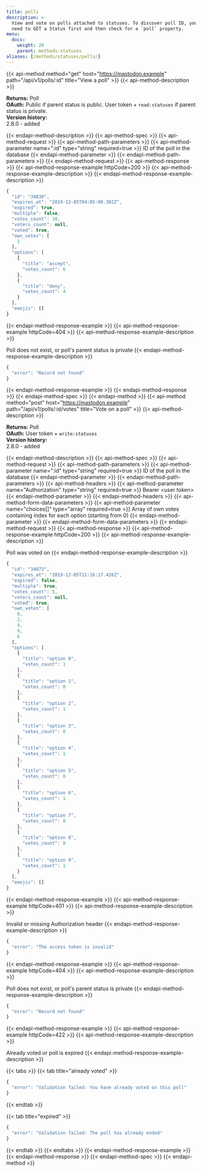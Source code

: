 ```yaml
---
title: polls
description: >-
  View and vote on polls attached to statuses. To discover poll ID, you will
  need to GET a Status first and then check for a `poll` property.
menu:
  docs:
    weight: 20
    parent: methods-statuses
aliases: [/methods/statuses/polls/]
---
```


{{< api-method method="get" host="https://mastodon.example" path="/api/v1/polls/:id" title="View a poll" >}}
{{< api-method-description >}}

**Returns:** Poll\
**OAuth:** Public if parent status is public. User token + `read:statuses` if parent status is private.\
**Version history:**\
2.8.0 - added

{{< endapi-method-description >}}
{{< api-method-spec >}}
{{< api-method-request >}}
{{< api-method-path-parameters >}}
{{< api-method-parameter name=":id" type="string" required=true >}}
ID of the poll in the database
{{< endapi-method-parameter >}}
{{< endapi-method-path-parameters >}}
{{< endapi-method-request >}}
{{< api-method-response >}}
{{< api-method-response-example httpCode=200 >}}
{{< api-method-response-example-description >}}
{{< endapi-method-response-example-description >}}


```javascript
{
  "id": "34830",
  "expires_at": "2019-12-05T04:05:08.302Z",
  "expired": true,
  "multiple": false,
  "votes_count": 10,
  "voters_count": null,
  "voted": true,
  "own_votes": [
    1
  ],
  "options": [
    {
      "title": "accept",
      "votes_count": 6
    },
    {
      "title": "deny",
      "votes_count": 4
    }
  ],
  "emojis": []
}
```
{{< endapi-method-response-example >}}
{{< api-method-response-example httpCode=404 >}}
{{< api-method-response-example-description >}}

Poll does not exist, or poll's parent status is private
{{< endapi-method-response-example-description >}}


```javascript
{
  "error": "Record not found"
}
```
{{< endapi-method-response-example >}}
{{< endapi-method-response >}}
{{< endapi-method-spec >}}
{{< endapi-method >}}
{{< api-method method="post" host="https://mastodon.example" path="/api/v1/polls/:id/votes" title="Vote on a poll" >}}
{{< api-method-description >}}

**Returns:** Poll\
**OAuth:** User token + `write:statuses`\
**Version history:**\
2.8.0 - added

{{< endapi-method-description >}}
{{< api-method-spec >}}
{{< api-method-request >}}
{{< api-method-path-parameters >}}
{{< api-method-parameter name=":id" type="string" required=true >}}
ID of the poll in the database
{{< endapi-method-parameter >}}
{{< endapi-method-path-parameters >}}
{{< api-method-headers >}}
{{< api-method-parameter name="Authorization" type="string" required=true >}}
Bearer &lt;user token&gt;
{{< endapi-method-parameter >}}
{{< endapi-method-headers >}}
{{< api-method-form-data-parameters >}}
{{< api-method-parameter name="choices\[\]" type="array" required=true >}}
Array of own votes containing index for each option \(starting from 0\)
{{< endapi-method-parameter >}}
{{< endapi-method-form-data-parameters >}}
{{< endapi-method-request >}}
{{< api-method-response >}}
{{< api-method-response-example httpCode=200 >}}
{{< api-method-response-example-description >}}

Poll was voted on
{{< endapi-method-response-example-description >}}


```javascript
{
  "id": "34873",
  "expires_at": "2019-12-05T11:16:17.426Z",
  "expired": false,
  "multiple": true,
  "votes_count": 5,
  "voters_count": null,
  "voted": true,
  "own_votes": [
    0,
    2,
    4,
    9,
    6
  ],
  "options": [
    {
      "title": "option 0",
      "votes_count": 1
    },
    {
      "title": "option 1",
      "votes_count": 0
    },
    {
      "title": "option 2",
      "votes_count": 1
    },
    {
      "title": "option 3",
      "votes_count": 0
    },
    {
      "title": "option 4",
      "votes_count": 1
    },
    {
      "title": "option 5",
      "votes_count": 0
    },
    {
      "title": "option 6",
      "votes_count": 1
    },
    {
      "title": "option 7",
      "votes_count": 0
    },
    {
      "title": "option 8",
      "votes_count": 0
    },
    {
      "title": "option 9",
      "votes_count": 1
    }
  ],
  "emojis": []
}
```
{{< endapi-method-response-example >}}
{{< api-method-response-example httpCode=401 >}}
{{< api-method-response-example-description >}}

Invalid or missing Authorization header
{{< endapi-method-response-example-description >}}


```javascript
{
  "error": "The access token is invalid"
}
```
{{< endapi-method-response-example >}}
{{< api-method-response-example httpCode=404 >}}
{{< api-method-response-example-description >}}

Poll does not exist, or poll's parent status is private
{{< endapi-method-response-example-description >}}


```javascript
{
  "error": "Record not found"
}
```
{{< endapi-method-response-example >}}
{{< api-method-response-example httpCode=422 >}}
{{< api-method-response-example-description >}}

Already voted or poll is expired
{{< endapi-method-response-example-description >}}


{{< tabs >}}
{{< tab title="already voted" >}}
```javascript
{
  "error": "Validation failed: You have already voted on this poll"
}
```
{{< endtab >}}

{{< tab title="expired" >}}
```javascript
{
  "error": "Validation failed: The poll has already ended"
}
```
{{< endtab >}}
{{< endtabs >}}
{{< endapi-method-response-example >}}
{{< endapi-method-response >}}
{{< endapi-method-spec >}}
{{< endapi-method >}}


